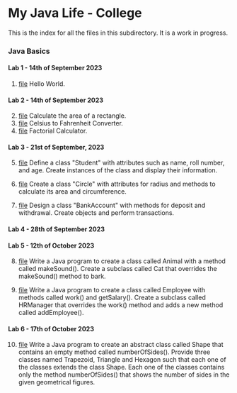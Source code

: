 # My Java Life - College

This is the index for all the files in this subdirectory. It is a work in progress.

### Java Basics

#### Lab 1 - 14th of September 2023
1. [file](HelloWorld.java)  Hello World.

#### Lab 2 - 14th of September 2023
2. [file](AreaOfRectangle.java)  Calculate the area of a rectangle.
3. [file](CelsiusToFahrenheit.java)  Celsius to Fahrenheit Converter.
4. [file](Factorial.java)  Factorial Calculator.

#### Lab 3 - 21st of September, 2023
5. [file](Student.java)  Define a class "Student" with attributes such as name, roll number, and age. Create instances of the class and display their information.
6. [file](Circle.java)  Create a class "Circle" with attributes for radius and methods to calculate its area and circumference. 

7. [file](BankAccount.java)  Design a class "BankAccount" with methods for deposit and withdrawal. Create objects and perform transactions. 

#### Lab 4 - 28th of September 2023



#### Lab 5 - 12th of October 2023
8. [file](Animal.java) Write a Java program to create a class called Animal with a method called makeSound(). Create a subclass called Cat that overrides the makeSound() method to bark.

9. [file](Employee.java) Write a Java program to create a class called Employee with methods called work() and getSalary(). Create a subclass called HRManager that overrides the work() method and adds a new method called addEmployee().

#### Lab 6 - 17th of October 2023
10. [file](Shape.java) Write a Java program to create an abstract class called Shape that contains an empty method called numberOfSides(). Provide three classes named Trapezoid, Triangle and Hexagon such that each one of the classes extends the class Shape. Each one of the classes contains only the method numberOfSides() that shows the number of sides in the given geometrical figures.